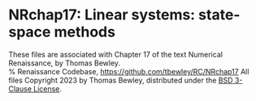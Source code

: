 # NRchap17: Linear systems: state-space methods
These files are associated with Chapter 17 of the text Numerical Renaissance, by Thomas Bewley.<BR>
% Renaissance Codebase, https://github.com/tbewley/RC/NRchap17
All files Copyright 2023 by Thomas Bewley, distributed under the <a href="https://github.com/tbewley/RC/blob/main/LICENSE">BSD 3-Clause License</a>.
